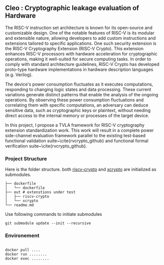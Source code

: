 ## Cleo : Cryptographic leakage evaluation of Hardware


The RISC-V instruction set architecture is known for its open-source and customizable design. One of the notable features of RISC-V is its modular and extensible nature, allowing developers to add custom instructions and extensions tailored to specific applications. One such security extension is the RISC-V Cryptography Extension (RISC-V Crypto). This extension enhances RISC-V processors with hardware acceleration for cryptographic operations, making it well-suited for secure computing tasks. In order to comply with standard architecture guidelines, RISC-V Crypto has developed proto-type hardware implementations in hardware description languages (e.g. Verilog).

 The device's power consumption fluctuates as it executes computations, responding to changing logic states and data processing. These current variations generate distinct patterns that enable the analysis of the ongoing operations. By observing these power consumption fluctuations and correlating them with specific computations, an adversary can deduce sensitive data, such as cryptographic keys or plaintext, without needing direct access to the internal memory or processes of the target device.


In this project, I propose a TVLA framework for RISC-V cryptography extension standardization work. This work will result in a complete power side-channel evaluation framework parallel to the existing test-based functional validation suite~\cite{rvcrypto_github} and functional formal verification suite~\cite{rvcrypto_github}. 

### Project Structure

Here is the folder structure. both [riscv-crypto](https://github.com/riscv/riscv-crypto/) and [xcrypto](https://github.com/scarv/xcrypto) are initialized as submodules.

```shell
├── dockerfile
│   └── dockerfile
├── eut # extenstions under test
│   ├── riscv-crypto
│   └── xcrypto
└── readme.md
```

Use following commands to initiate submodules

```shell
git submodule update --init --recursive
```

### Environement

```shell

docker pull ....
docker run ........
docker exec ........

```
